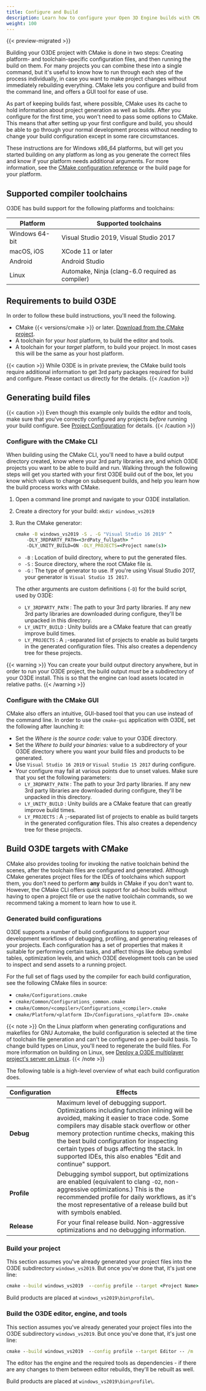 ```yaml
---
title: Configure and Build
description: Learn how to configure your Open 3D Engine builds with CMake, and then build O3DE projects with a native toolchain.
weight: 100
---
```


{{< preview-migrated >}}

Building your O3DE project with CMake is done in two steps: Creating platform- and toolchain-specific configuration files, and then running the build on them. For many projects you can combine these into a single command, but it's useful to know how to run through each step of the process individually, in case you want to make project changes without immediately rebuilding everything. CMake lets you configure and build from the command line, and offers a GUI tool for ease of use.

As part of keeping builds fast, where possible, CMake uses its cache to hold information about project generation as well as builds. After you configure for the first time, you won't need to pass some options to CMake. This means that after setting up your first configure and build, you should be able to go through your normal development process without needing to change your build configuration except in some rare circumstances.

These instructions are for Windows x86\_64 platforms, but will get you started building on any platform as long as you generate the correct files and know if your platform needs additional arguments. For more information, see the [CMake configuration reference](./reference.md) or the build page for your platform.

## Supported compiler toolchains

O3DE has build support for the following platforms and toolchains:

<!-- TODO: Add download links -->
| Platform | Supported toolchains |
| --- | --- |
| Windows 64-bit | Visual Studio 2019, Visual Studio 2017 |
| macOS, iOS | XCode 11 or later |
| Android | Android Studio |
| Linux | Automake, Ninja (clang-6.0 required as compiler) |

## Requirements to build O3DE

In order to follow these build instructions, you'll need the following.

* CMake {{< versions/cmake >}} or later. [Download from the CMake project](https://cmake.org/download/).
* A toolchain for your _host_ platform, to build the editor and tools.
* A toolchain for your _target_ platform, to build your project. In most cases this will be the same as your host platform.

{{< caution >}}
While O3DE is in private preview, the CMake build tools require additional information to get 3rd party packages required for build and configure.
Please contact us directly for the details.
{{< /caution >}}

## Generating build files

{{< caution >}}
Even though this example only builds the editor and tools, make sure that you've correctly configured any projects _before_ running your build configure.
See [Project Configuration](/docs/user-guide/features/project-config) for details.
{{< /caution >}}

### Configure with the CMake CLI

When building using the CMake CLI, you'll need to have a build output directory created, know where your 3rd party libraries are, and which O3DE projects you want to be able to build and run. Walking through the following steps will get you started with your first O3DE build out of the box, let you know which values to change on subsequent builds, and help you learn how the build process works with CMake.

<!-- TODO: Tabs, when they work for non-code content in Markdown -->

1. Open a command line prompt and navigate to your O3DE installation.
2. Create a directory for your build: `mkdir windows_vs2019`
3. Run the CMake generator:
  
    ```cmd
    cmake -B windows_vs2019 -S . -G "Visual Studio 16 2019" ^
        -DLY_3RDPARTY_PATH=<3rdPaty_fullpath> ^
        -DLY_UNITY_BUILD=ON -DLY_PROJECTS=<Project name(s)>
    ```

    * `-B` : Location of build directory, where to put the generated files.
    * `-S` : Source directory, where the root CMake file is.
    * `-G` : The type of generator to use. If you're using Visual Studio 2017, your generator is `Visual Studio 15 2017`.  
  
    The other arguments are custom definitions (`-D`) for the build script, used by O3DE:  

    * `LY_3RDPARTY_PATH` : The path to your 3rd party libraries. If any new 3rd party libraries are downloaded during configure, they'll be unpacked in this directory.
    * `LY_UNITY_BUILD` : Unity builds are a CMake feature that can greatly improve build times.
    * `LY_PROJECTS` : A `;`-separated list of projects to enable as build targets in the generated configuration files. This also creates a dependency tree for these projects.

{{< warning >}}
You can create your build output directory anywhere, but in order to run your O3DE project, the build output *must* be a subdirectory of your O3DE install. This is so that
the engine can load assets located in relative paths.
{{< /warning >}}

### Configure with the CMake GUI

CMake also offers an intuitive, GUI-based tool that you can use instead of the command line. In order to use the `cmake-gui` application with O3DE, set the following after launching it:

* Set the *Where is the source code:* value to your O3DE directory.
* Set the *Where to build your binaries:* value to a subdirectory of your O3DE directory where you want your build files and products to be generated.
* Use `Visual Studio 16 2019` or `Visual Studio 15 2017` during configure.
* Your configure may fail at various points due to unset values. Make sure that you set the following parameters:
  * `LY_3RDPARTY_PATH` : The path to your 3rd party libraries. If any new 3rd party libraries are downloaded during configure, they'll be unpacked in this directory.
  * `LY_UNITY_BUILD` : Unity builds are a CMake feature that can greatly improve build times.
  * `LY_PROJECTS` : A `;`-separated list of projects to enable as build targets in the generated configuration files. This also creates a dependency tree for these projects.

## Build O3DE targets with CMake

CMake also provides tooling for invoking the native toolchain behind the scenes, after the toolchain files are configured and generated. Although CMake generates project files for the IDEs of toolchains which support them, you don't need to perform **any** builds in CMake if you don't want to. However, the CMake CLI offers quick support for ad-hoc builds without having to open a project file or use the native toolchain commands, so we recommend taking a moment to learn how to use it.

### Generated build configurations

O3DE supports a number of build configurations to support your development workflows of debugging, profiling, and generating releases of your projects. Each configuration has a set of properties that makes it suitable for performing certain tasks, and affect things like debug symbol tables, optimization levels, and which O3DE development tools can be used to inspect and send assets to a running project.

For the full set of flags used by the compiler for each build configuration, see the following CMake files in source:

* `cmake/Configurations.cmake`
* `cmake/Common/Configurations_common.cmake`
* `cmake/Common/<compiler>/Configurations_<compiler>.cmake`
* `cmake/Platform/<platform ID>/Configurations_<platform ID>.cmake`

{{< note >}}
On the Linux platform when generating configurations and makefiles for GNU Automake, the build configuration is selected at the time of toolchain file generation and can't be configured on a per-build basis. To change build types on Linux, you'll need to regenerate the build files. For more information on building on Linux, see [Deploy a O3DE multiplayer project's server on Linux](linux-build-lumberyard-executable.md).
{{< /note >}}

The following table is a high-level overview of what each build configuration does.

| Configuration | Effects |
| --- | --- |
| **Debug** | Maximum level of debugging support. Optimizations including function inlining will be avoided, making it easier to trace code. Some compilers may disable stack overflow or other memory protection runtime checks, making this the best build configuration for inspecting certain types of bugs affecting the stack. In supported IDEs, this also enables "Edit and continue" support. |
| **Profile** | Debugging symbol support, but optimizations are enabled (equivalent to clang `-O2`, non-aggressive optimizations.) This is the recommended profile for daily workflows, as it's the most representative of a release build but with symbols enabled. |
| **Release** | For your final release build. Non-aggressive optimizations and no debugging information. |

### Build your project

This section assumes you've already generated your project files into the O3DE subdirectory `windows_vs2019`. But once you've done that, it's just one line:

```cmd
cmake --build windows_vs2019  --config profile --target <Project Name> -- /m
```

Build products are placed at `windows_vs2019\bin\profile\`.

### Build the O3DE editor, engine, and tools

This section assumes you've already generated your project files into the O3DE subdirectory `windows_vs2019`. But once you've done that, it's just one line:

```cmd
cmake --build windows_vs2019  --config profile --target Editor -- /m
```

The editor has the engine and the required tools as dependencies - if there are any changes to them between editor rebuilds, they'll be rebuilt as well.

Build products are placed at `windows_vs2019\bin\profile\`.

